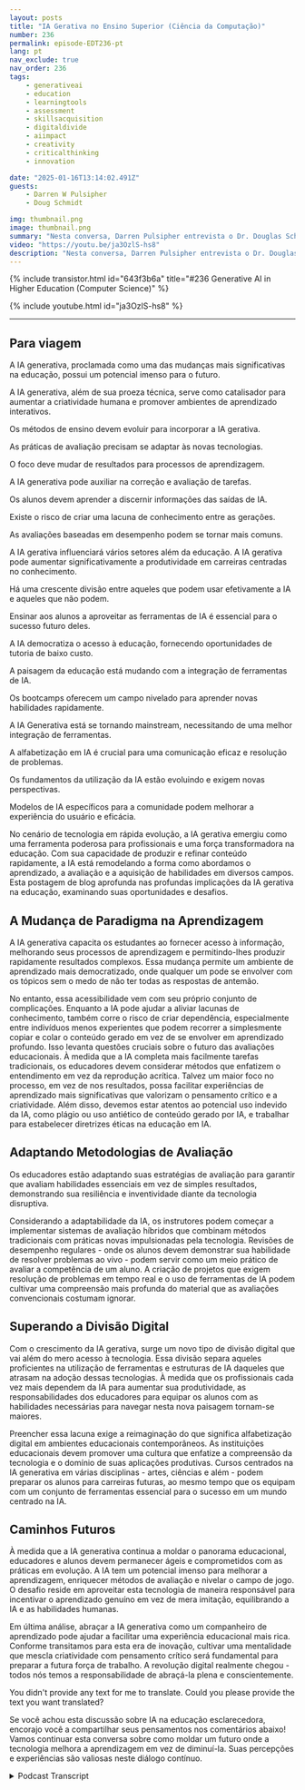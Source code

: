 ```yaml
---
layout: posts
title: "IA Gerativa no Ensino Superior (Ciência da Computação)"
number: 236
permalink: episode-EDT236-pt
lang: pt
nav_exclude: true
nav_order: 236
tags:
    - generativeai
    - education
    - learningtools
    - assessment
    - skillsacquisition
    - digitaldivide
    - aiimpact
    - creativity
    - criticalthinking
    - innovation

date: "2025-01-16T13:14:02.491Z"
guests:
    - Darren W Pulsipher
    - Doug Schmidt

img: thumbnail.png
image: thumbnail.png
summary: "Nesta conversa, Darren Pulsipher entrevista o Dr. Douglas Schmidt, um experiente professor de ciência da computação, autor e visionário, sobre o impacto transformador da inteligência artificial gerativa na educação. Eles discutem a evolução dos métodos de ensino, os desafios da avaliação e a necessidade de uma mudança nos objetivos educacionais para se concentrar nos processos de aprendizagem, ao invés de apenas nos resultados. Schmidt compartilha suas experiências usando ferramentas de inteligência artificial gerativa em seus ensinamentos e destaca as implicações para os estudantes e para a indústria. A conversa termina com reflexões sobre o futuro da aprendizagem e as adaptações necessárias nas práticas educacionais. Nesta conversa, Douglas Schmidt e Darren Pulsipher exploram o impacto transformador da inteligência artificial gerativa na produtividade, educação e na divisão digital. Eles discutem a importância da alfabetização em inteligência artificial, a democratização da educação através de ferramentas de AI, e o papel evolutivo do pensamento crítico em um mundo movido à inteligência artificial. A conversa também trata dos desafios da consistência nos resultados da AI, o potencial para modelos de AI específicos para a comunidade, e o futuro do aprendizado por reforço para garantir confiança e responsabilidade nas aplicações de IA."
video: "https://youtu.be/ja3OzlS-hs8"
description: "Nesta conversa, Darren Pulsipher entrevista o Dr. Douglas Schmidt, um experiente professor de ciência da computação, autor e visionário, sobre o impacto transformador da inteligência artificial gerativa na educação. Eles discutem a evolução dos métodos de ensino, os desafios da avaliação e a necessidade de uma mudança nos objetivos educacionais para se concentrar nos processos de aprendizagem, ao invés de apenas nos resultados. Schmidt compartilha suas experiências usando ferramentas de inteligência artificial gerativa em seus ensinamentos e destaca as implicações para os estudantes e para a indústria. A conversa termina com reflexões sobre o futuro da aprendizagem e as adaptações necessárias nas práticas educacionais. Nesta conversa, Douglas Schmidt e Darren Pulsipher exploram o impacto transformador da inteligência artificial gerativa na produtividade, educação e na divisão digital. Eles discutem a importância da alfabetização em inteligência artificial, a democratização da educação através de ferramentas de AI, e o papel evolutivo do pensamento crítico em um mundo movido à inteligência artificial. A conversa também trata dos desafios da consistência nos resultados da AI, o potencial para modelos de AI específicos para a comunidade, e o futuro do aprendizado por reforço para garantir confiança e responsabilidade nas aplicações de IA."
---
```


<div>
{% include transistor.html id="643f3b6a" title="#236 Generative AI in Higher Education (Computer Science)" %}

{% include youtube.html id="ja3OzlS-hs8" %}
</div>

---

## Para viagem

A IA generativa, proclamada como uma das mudanças mais significativas na educação, possui um potencial imenso para o futuro.

A IA generativa, além de sua proeza técnica, serve como catalisador para aumentar a criatividade humana e promover ambientes de aprendizado interativos.

Os métodos de ensino devem evoluir para incorporar a IA gerativa.

As práticas de avaliação precisam se adaptar às novas tecnologias.

O foco deve mudar de resultados para processos de aprendizagem.

A IA generativa pode auxiliar na correção e avaliação de tarefas.

Os alunos devem aprender a discernir informações das saídas de IA.

Existe o risco de criar uma lacuna de conhecimento entre as gerações.

As avaliações baseadas em desempenho podem se tornar mais comuns.

A IA gerativa influenciará vários setores além da educação. A IA gerativa pode aumentar significativamente a produtividade em carreiras centradas no conhecimento.

Há uma crescente divisão entre aqueles que podem usar efetivamente a IA e aqueles que não podem.

Ensinar aos alunos a aproveitar as ferramentas de IA é essencial para o sucesso futuro deles.

A IA democratiza o acesso à educação, fornecendo oportunidades de tutoria de baixo custo.

A paisagem da educação está mudando com a integração de ferramentas de IA.

Os bootcamps oferecem um campo nivelado para aprender novas habilidades rapidamente.

A IA Generativa está se tornando mainstream, necessitando de uma melhor integração de ferramentas.

A alfabetização em IA é crucial para uma comunicação eficaz e resolução de problemas.

Os fundamentos da utilização da IA estão evoluindo e exigem novas perspectivas.

Modelos de IA específicos para a comunidade podem melhorar a experiência do usuário e eficácia.

No cenário de tecnologia em rápida evolução, a IA gerativa emergiu como uma ferramenta poderosa para profissionais e uma força transformadora na educação. Com sua capacidade de produzir e refinar conteúdo rapidamente, a IA está remodelando a forma como abordamos o aprendizado, a avaliação e a aquisição de habilidades em diversos campos. Esta postagem de blog aprofunda nas profundas implicações da IA gerativa na educação, examinando suas oportunidades e desafios.

## A Mudança de Paradigma na Aprendizagem

A IA generativa capacita os estudantes ao fornecer acesso à informação, melhorando seus processos de aprendizagem e permitindo-lhes produzir rapidamente resultados complexos. Essa mudança permite um ambiente de aprendizado mais democratizado, onde qualquer um pode se envolver com os tópicos sem o medo de não ter todas as respostas de antemão.

No entanto, essa acessibilidade vem com seu próprio conjunto de complicações. Enquanto a IA pode ajudar a aliviar lacunas de conhecimento, também corre o risco de criar dependência, especialmente entre indivíduos menos experientes que podem recorrer a simplesmente copiar e colar o conteúdo gerado em vez de se envolver em aprendizado profundo. Isso levanta questões cruciais sobre o futuro das avaliações educacionais. À medida que a IA completa mais facilmente tarefas tradicionais, os educadores devem considerar métodos que enfatizem o entendimento em vez da reprodução acrítica. Talvez um maior foco no processo, em vez de nos resultados, possa facilitar experiências de aprendizado mais significativas que valorizam o pensamento crítico e a criatividade. Além disso, devemos estar atentos ao potencial uso indevido da IA, como plágio ou uso antiético de conteúdo gerado por IA, e trabalhar para estabelecer diretrizes éticas na educação em IA.

## Adaptando Metodologias de Avaliação

Os educadores estão adaptando suas estratégias de avaliação para garantir que avaliam habilidades essenciais em vez de simples resultados, demonstrando sua resiliência e inventividade diante da tecnologia disruptiva.

Considerando a adaptabilidade da IA, os instrutores podem começar a implementar sistemas de avaliação híbridos que combinam métodos tradicionais com práticas novas impulsionadas pela tecnologia. Revisões de desempenho regulares - onde os alunos devem demonstrar sua habilidade de resolver problemas ao vivo - podem servir como um meio prático de avaliar a competência de um aluno. A criação de projetos que exigem resolução de problemas em tempo real e o uso de ferramentas de IA podem cultivar uma compreensão mais profunda do material que as avaliações convencionais costumam ignorar.

## Superando a Divisão Digital

Com o crescimento da IA gerativa, surge um novo tipo de divisão digital que vai além do mero acesso à tecnologia. Essa divisão separa aqueles proficientes na utilização de ferramentas e estruturas de IA daqueles que atrasam na adoção dessas tecnologias. À medida que os profissionais cada vez mais dependem da IA para aumentar sua produtividade, as responsabilidades dos educadores para equipar os alunos com as habilidades necessárias para navegar nesta nova paisagem tornam-se maiores.

Preencher essa lacuna exige a reimaginação do que significa alfabetização digital em ambientes educacionais contemporâneos. As instituições educacionais devem promover uma cultura que enfatize a compreensão da tecnologia e o domínio de suas aplicações produtivas. Cursos centrados na IA generativa em várias disciplinas - artes, ciências e além - podem preparar os alunos para carreiras futuras, ao mesmo tempo que os equipam com um conjunto de ferramentas essencial para o sucesso em um mundo centrado na IA.

## Caminhos Futuros

À medida que a IA generativa continua a moldar o panorama educacional, educadores e alunos devem permanecer ágeis e comprometidos com as práticas em evolução. A IA tem um potencial imenso para melhorar a aprendizagem, enriquecer métodos de avaliação e nivelar o campo de jogo. O desafio reside em aproveitar esta tecnologia de maneira responsável para incentivar o aprendizado genuíno em vez de mera imitação, equilibrando a IA e as habilidades humanas.

Em última análise, abraçar a IA generativa como um companheiro de aprendizado pode ajudar a facilitar uma experiência educacional mais rica. Conforme transitamos para esta era de inovação, cultivar uma mentalidade que mescla criatividade com pensamento crítico será fundamental para preparar a futura força de trabalho. A revolução digital realmente chegou - todos nós temos a responsabilidade de abraçá-la plena e conscientemente.

You didn't provide any text for me to translate. Could you please provide the text you want translated?

Se você achou esta discussão sobre IA na educação esclarecedora, encorajo você a compartilhar seus pensamentos nos comentários abaixo! Vamos continuar esta conversa sobre como moldar um futuro onde a tecnologia melhora a aprendizagem em vez de diminuí-la. Suas percepções e experiências são valiosas neste diálogo contínuo.



<details>
<summary> Podcast Transcript </summary>

<p></p>

</details>
